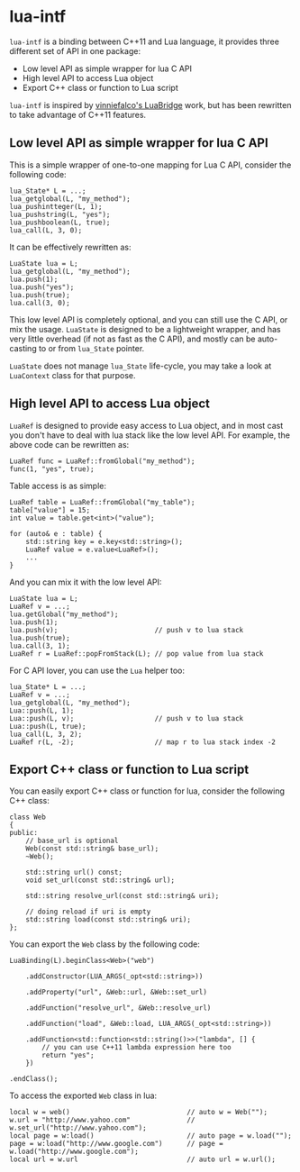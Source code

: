 lua-intf
========

`lua-intf` is a binding between C++11 and Lua language, it provides three different set of API in one package:

+ Low level API as simple wrapper for lua C API
+ High level API to access Lua object
+ Export C++ class or function to Lua script

`lua-intf` is inspired by [vinniefalco's LuaBridge](https://github.com/vinniefalco/LuaBridge) work, but has been rewritten to take advantage of C++11 features.

Low level API as simple wrapper for lua C API
---------------------------------------------

This is a simple wrapper of one-to-one mapping for Lua C API, consider the following code:

	lua_State* L = ...;
    lua_getglobal(L, "my_method");
    lua_pushintteger(L, 1);
    lua_pushstring(L, "yes");
    lua_pushboolean(L, true);
    lua_call(L, 3, 0);

It can be effectively rewritten as:

	LuaState lua = L;
    lua_getglobal(L, "my_method");
	lua.push(1);
	lua.push("yes");
	lua.push(true);
	lua.call(3, 0);

This low level API is completely optional, and you can still use the C API, or mix the usage. `LuaState` is designed to be a lightweight wrapper, and has very little overhead (if not as fast as the C API), and mostly can be auto-casting to or from `lua_State` pointer.

`LuaState` does not manage `lua_State` life-cycle, you may take a look at `LuaContext` class for that purpose.

High level API to access Lua object
-----------------------------------

`LuaRef` is designed to provide easy access to Lua object, and in most cast you don't have to deal with lua stack like the low level API. For example, the above code can be rewritten as:

	LuaRef func = LuaRef::fromGlobal("my_method");
	func(1, "yes", true);

Table access is as simple:

	LuaRef table = LuaRef::fromGlobal("my_table");
	table["value"] = 15;
	int value = table.get<int>("value");

	for (auto& e : table) {
		std::string key = e.key<std::string>();
		LuaRef value = e.value<LuaRef>();
		...
	}

And you can mix it with the low level API:

	LuaState lua = L;
	LuaRef v = ...;
	lua.getGlobal("my_method");
	lua.push(1);
	lua.push(v); 						// push v to lua stack
	lua.push(true);
	lua.call(3, 1);
	LuaRef r = LuaRef::popFromStack(L); // pop value from lua stack

For C API lover, you can use the `Lua` helper too:

	lua_State* L = ...;
	LuaRef v = ...;
    lua_getglobal(L, "my_method");
    Lua::push(L, 1);
    Lua::push(L, v);					// push v to lua stack
    Lua::push(L, true);
    lua_call(L, 3, 2);
	LuaRef r(L, -2); 					// map r to lua stack index -2

Export C++ class or function to Lua script
------------------------------------------

You can easily export C++ class or function for lua, consider the following C++ class:

	class Web
	{
	public:
		// base_url is optional
		Web(const std::string& base_url);
		~Web();

		std::string url() const;
		void set_url(const std::string& url);

		std::string resolve_url(const std::string& uri);

		// doing reload if uri is empty
		std::string load(const std::string& uri);
	};

You can export the `Web` class by the following code:

    LuaBinding(L).beginClass<Web>("web")

		.addConstructor(LUA_ARGS(_opt<std::string>))

		.addProperty("url", &Web::url, &Web::set_url)

		.addFunction("resolve_url", &Web::resolve_url)

		.addFunction("load", &Web::load, LUA_ARGS(_opt<std::string>))

		.addFunction<std::function<std::string()>>("lambda", [] {
			// you can use C++11 lambda expression here too
			return "yes";
		})

	.endClass();

To access the exported `Web` class in lua:

	local w = web()								// auto w = Web("");
	w.url = "http://www.yahoo.com"				// w.set_url("http://www.yahoo.com");
	local page = w:load()						// auto page = w.load("");
	page = w:load("http://www.google.com")		// page = w.load("http://www.google.com");
	local url = w.url							// auto url = w.url();


